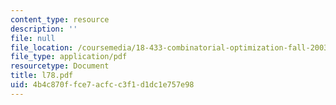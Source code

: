 ```yaml
---
content_type: resource
description: ''
file: null
file_location: /coursemedia/18-433-combinatorial-optimization-fall-2003/4b4c870ffce7acfcc3f1d1dc1e757e98_l78.pdf
file_type: application/pdf
resourcetype: Document
title: l78.pdf
uid: 4b4c870f-fce7-acfc-c3f1-d1dc1e757e98
---
```

